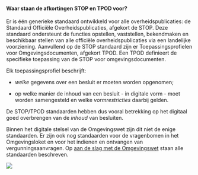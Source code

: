 ﻿#### Waar staan de afkortingen STOP en TPOD voor?

Er is één generieke standaard ontwikkeld voor alle overheidspublicaties: de
Standaard Officiële Overheidspublicaties, afgekort de STOP. Deze standaard
ondersteunt de functies opstellen, vaststellen, bekendmaken en beschikbaar
stellen van alle officiële overheidspublicaties via een landelijke voorziening.
Aanvullend op de STOP standaard zijn er Toepassingsprofielen voor Omgevingsdocumenten, 
afgekort TPOD. Een TPOD definieert de specifieke toepassing van de STOP voor omgevingsdocumenten.

Elk toepassingsprofiel beschrijft:

-   *welke* gegevens over een besluit er moeten worden opgenomen;

-   op welke manier de inhoud van een besluit - in digitale vorm - moet worden
    samengesteld en welke *vormrestricties* daarbij gelden.

De STOP/TPOD standaarden hebben dus vooral betrekking op het digitaal goed overbrengen van 
de *inhoud* van besluiten.

Binnen het digitale stelsel van de Omgevingswet zijn dit niet de enige standaarden. Er zijn ook 
nog standaarden voor de vragenbomen in het Omgevingsloket en voor het indienen en ontvangen 
van vergunningsaanvragen. Op [aan de slag met de Omgevingswet](https://aandeslagmetdeomgevingswet.nl/digitaal-stelsel/technisch-aansluiten/standaarden/)
staan alle standaarden beschreven.

![](media/0200WebsiteADSMDOW.jpg)
